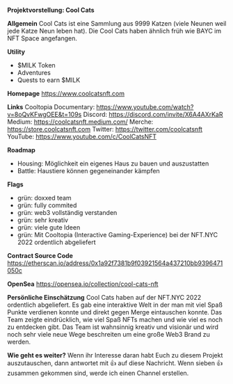 **Projektvorstellung: Cool Cats**

**Allgemein**
Cool Cats ist eine Sammlung aus 9999 Katzen (viele Neunen weil jede Katze Neun leben hat).
Die Cool Cats haben ähnlich früh wie BAYC im NFT Space angefangen.

**Utility**
* $MILK Token
* Adventures
* Quests to earn $MILK

**Homepage**
https://www.coolcatsnft.com

**Links**
Cooltopia Documentary: https://www.youtube.com/watch?v=8oQvKFwgOEE&t=109s
Discord: https://discord.com/invite/X6A4AXrKaR
Medium: https://coolcatsnft.medium.com/
Merche: https://store.coolcatsnft.com
Twitter: https://twitter.com/coolcatsnft
YouTube: https://www.youtube.com/c/CoolCatsNFT

**Roadmap**
* Housing: Möglichkeit ein eigenes Haus zu bauen und auszustatten
* Battle: Haustiere können gegeneinander kämpfen

**Flags**
* grün: doxxed team
* grün: fully commited
* grün: web3 vollständig verstanden
* grün: sehr kreativ
* grün: viele gute Ideen
* grün: Mit Cooltopia (Interactive Gaming-Experience) bei der NFT.NYC 2022 ordentlich abgeliefert

**Contract Source Code**
https://etherscan.io/address/0x1a92f7381b9f03921564a437210bb9396471050c

**OpenSea**
https://opensea.io/collection/cool-cats-nft

**Persönliche Einschätzung**
Cool Cats haben auf der NFT.NYC 2022 ordentlich abgeliefert.
Es gab eine interaktive Welt in der man mit viel Spaß Punkte verdienen konnte und direkt gegen Merge eintauschen konnte.
Das Team zeigte eindrücklich, wie viel Spaß NFTs machen und wie viel es noch zu entdecken gibt.
Das Team ist wahnsinnig kreativ und visionär und wird noch sehr viele neue Wege beschreiten um eine große Web3 Brand zu werden.

**Wie geht es weiter?**
Wenn ihr Interesse daran habt Euch zu diesem Projekt auszutauschen, dann antwortet mit 👍 auf diese Nachricht. Wenn sieben 👍 zusammen gekommen sind, werde ich einen Channel erstellen.
